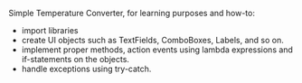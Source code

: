 Simple Temperature Converter, for learning purposes and how-to:
- import libraries
- create UI objects such as TextFields, ComboBoxes, Labels, and so on.
- implement proper methods, action events using lambda expressions and if-statements on the objects.
- handle exceptions using try-catch.

